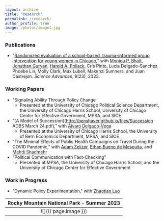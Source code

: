 ```yaml
---
layout: archive
title: "Research"
permalink: /research/
author_profile: true
image: /photos/image1.jpg
---
```



### Publications 
* "[Randomized evaluation of a school-based, trauma-informed group intervention for young women in Chicago](https://www.science.org/doi/10.1126/sciadv.abq2077)," with [Monica P. Bhatt](https://urbanlabs.uchicago.edu/people/monica-bhatt), [Jonathan Guryan](https://sites.northwestern.edu/jonathanguryan/), [Harold A. Pollack](https://crownschool.uchicago.edu/directory/harold-pollack), Cris Pinto, Lucia Delgado-Sanchez, Phoebe Lin, Molly Clark, Max Lubell, Makenzi Sumners, and Juan Castrejon. _Science Advances_, 9(23), 2023. 

### Working Papers
* "Signaling Ability Through Policy Change
	- Presented at the University of Chicago Political Science Department, the University of Chicago Harris School, University of Chicago Center for Effective Government, MPSA, and SIOE
* "[A Model of Succession](http://benshaver.github.io/files/Succession ADBS March 24.pdf)," with [Álvaro Delgado-Vega](https://sites.google.com/view/alvarodelgadovega/home) 
	- Presented at the University of Chicago Harris School, the University of Bern Economics Department, MPSA, and SIOE
* "The Minimal Effects of Public Health Campaigns on Travel During the COVID Pandemic," with [Adam Zelizer](https://adamzelizer.com/), [Ethan Bueno de Mesquita](https://voices.uchicago.edu/ethanbdm/), and [Mehdi Shadmehr](https://www.mehdishadmehr.com/) 
* "Political Communication with Fact-Checking" 
	- Presented at MPSA, the University of Chicago Harris School, and the University of Chicago Center for Effective Government 


### Work in Progress 
* "Dynamic Policy Experimentation," with [Zhaotian Luo](httpxs://political-science.uchicago.edu/directory/zhaotian-luo)
 
| <b>Rocky Mountain National Park - Summer 2023</b>|
|:--:|
| ![]({{ page.image }}) | 

